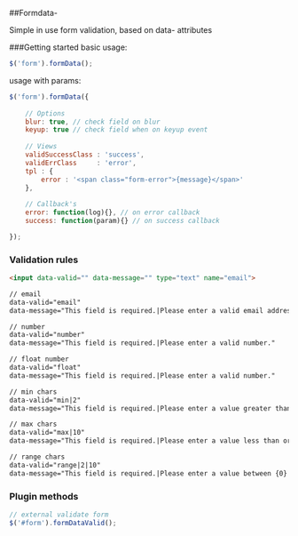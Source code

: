 ##Formdata-

Simple in use form validation, based on data- attributes

###Getting started
basic usage:
	
```javascript
$('form').formData();
```

usage with params:	

```javascript
$('form').formData({
	
	// Options
	blur: true, // check field on blur
	keyup: true // check field when on keyup event
	
	// Views
	validSuccessClass : 'success',
	validErrClass     : 'error',
	tpl : {
		error : '<span class="form-error">{message}</span>'
	},
	
	// Callback's
	error: function(log){}, // on error callback
	success: function(param){} // on success callback

});
```

### Validation rules
	
```html
<input data-valid="" data-message="" type="text" name="email">

// email
data-valid="email"
data-message="This field is required.|Please enter a valid email address."

// number
data-valid="number"
data-message="This field is required.|Please enter a valid number."

// float number
data-valid="float"
data-message="This field is required.|Please enter a valid number."

// min chars
data-valid="min|2"
data-message="This field is required.|Please enter a value greater than or equal to {0}."

// max chars
data-valid="max|10"
data-message="This field is required.|Please enter a value less than or equal to {0}."

// range chars
data-valid="range|2|10"
data-message="This field is required.|Please enter a value between {0} and {1} characters long."
```

### Plugin methods

```javascript
// external validate form 
$('#form').formDataValid();
``` 

